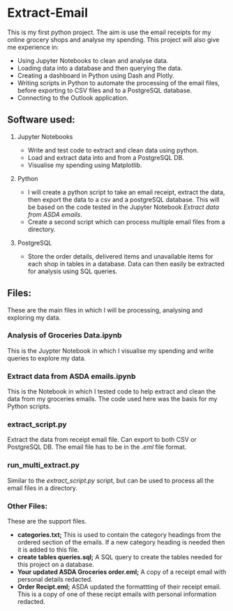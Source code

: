# Extract-Email
This is my first python project. The aim is use the email receipts for my online grocery shops and analyse my spending. This project will also give me experience in:
* Using Jupyter Notebooks to clean and analyse data.
* Loading data into a database and then querying the data.
* Creating a dashboard in Python using Dash and Plotly. 
* Writing scripts in Python to automate the processing of the email files, before exporting to CSV files and to a PostgreSQL database.
* Connecting to the Outlook application.

## Software used:
1. Jupyter Notebooks
    * Write and test code to extract and clean data using python. 
    * Load and extract data into and from a PostgreSQL DB.
    * Visualise my spending using Matplotlib.

2. Python
    * I will create a python script to take an email receipt, extract the data, then export the data to a csv and a postgreSQL database. This will be based on the code tested in the Jupyter Notebook _Extract data from ASDA emails_.
    * Create a second script which can process multiple email files from a directory.

3. PostgreSQL
    * Store the order details, delivered items and unavailable items for each shop in tables in a database. Data can then easily be extracted for analysis using SQL queries.

## Files:
These are the main files in which I will be processing, analysing and exploring my data.
### Analysis of Groceries Data.ipynb
This is the Juypter Notebook in which I visualise my spending and write queries to explore my data.

### Extract data from ASDA emails.ipynb
This is the Notebook in which I tested code to help extract and clean the data from my groceries emails. The code used here was the basis for my Python scripts.

### extract_script.py
Extract the data from receipt email file. Can export to both  CSV or PostgreSQL DB. The email file has to be in the _.eml_ file format.

### run_multi_extract.py
Similar to the _extract\_script.py_ script, but can be used to process all the email files in a directory.

### Other Files:
These are the support files.
* __categories.txt;__ This is used to contain the category headings from the ordered section of the emails. If a new category heading is needed then it is added to this file.
* __create tables queries.sql;__ A SQL query to create the tables needed for this project on a database.
* __Your updated ASDA Groceries order.eml;__ A copy of a receipt email with personal details redacted.
* __Order Recipt.eml;__ ASDA updated the formattting of their receipt email. This is a copy of one of these recipt emails with personal information redacted.

